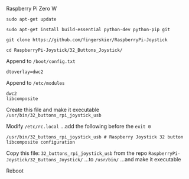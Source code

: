 Raspberry Pi Zero W
```
sudo apt-get update

sudo apt-get install build-essential python-dev python-pip git

git clone https://github.com/fingerskier/RaspberryPi-Joystick

cd RaspberryPi-Joystick/32_Buttons_Joystick/
```

Append to `/boot/config.txt`
```
dtoverlay=dwc2
```

Append to `/etc/modules`
```
dwc2
libcomposite
```

Create this file and make it executable `/usr/bin/32_buttons_rpi_joystick_usb`

Modify `/etc/rc.local`
...add the following before the `exit 0`
```
/usr/bin/32_buttons_rpi_joystick_usb # Raspberry Joystick 32 button libcomposite configuration

```

Copy this file: `32_buttons_rpi_joystick_usb` from the repo `RaspberryPi-Joystick/32_Buttons_Joystick/`
...to `/usr/bin/`
...and make it executable

Reboot
